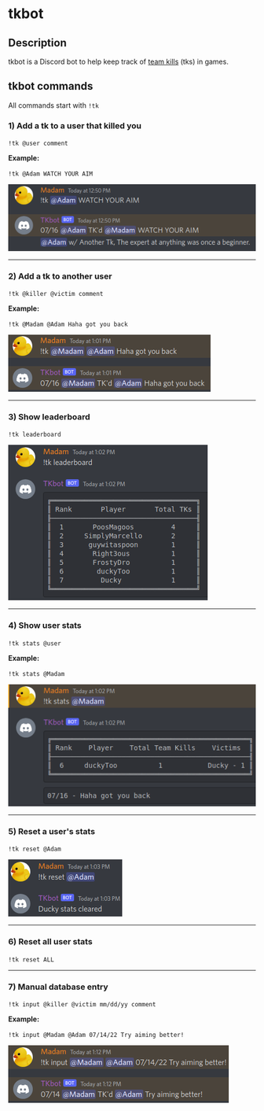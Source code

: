 # tkbot

## Description
tkbot is a Discord bot to help keep track of [team kills](https://www.urbandictionary.com/define.php?term=team-kill) (tks) in games. 

## tkbot commands
All commands start with `!tk` 

### 1) Add a tk to a user that killed you
`!tk @user comment`

**Example:**

`!tk @Adam WATCH YOUR AIM`

![](/pics/add_tk.png)


---

### 2) Add a tk to another user
`!tk @killer @victim comment`

**Example:**

`!tk @Madam @Adam Haha got you back`

![](/pics/add_tk_to_another.png)

---

### 3) Show leaderboard
`!tk leaderboard`

![](/pics/leaderboard.png)

---

### 4) Show user stats
`!tk stats @user`

**Example:**

`!tk stats @Madam`

![](/pics/user_stats.png)

---

### 5) Reset a user's stats
`!tk reset @Adam`

![](/pics/stats_cleared.png)

---

### 6) Reset all user stats
`!tk reset ALL`

---

### 7) Manual database entry
`!tk input @killer @victim mm/dd/yy comment`

**Example:**

`!tk input @Madam @Adam 07/14/22 Try aiming better!`

![](/pics/manual_entry.png)

